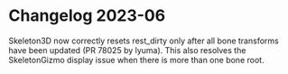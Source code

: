 # Changelog 2023-06

Skeleton3D now correctly resets rest_dirty only after all bone transforms have been updated (PR 78025 by lyuma). This also resolves the SkeletonGizmo display issue when there is more than one bone root.